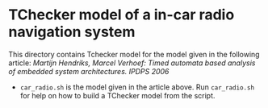 # TChecker model of a in-car radio navigation system

This directory contains Tchecker model for the model given in the following article:
*Martijn Hendriks, Marcel Verhoef:
Timed automata based analysis of embedded system architectures. IPDPS 2006*

- `car_radio.sh` is the model given in the article above.
Run `car_radio.sh` for help on how to build a TChecker model from the script.
